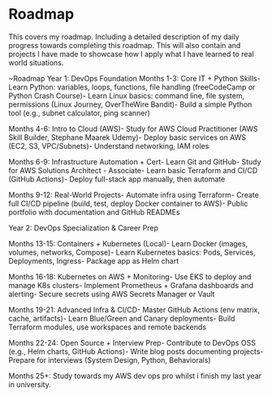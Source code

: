 # Roadmap
This covers my roadmap. Including a detailed description of my daily progress towards completing this roadmap. This will also contain and projects I have made to showcase how I apply what I have learned to real world situations.


~Roadmap Year 1: DevOps Foundation
 Months 1-3: Core IT + Python Skills- Learn Python: variables, loops, functions, file handling (freeCodeCamp or Python Crash Course)- Learn Linux basics: command line, file system, permissions (Linux Journey, OverTheWire Bandit)- Build a simple Python tool (e.g., subnet calculator, ping scanner)

Months 4-6: Intro to Cloud (AWS)- Study for AWS Cloud Practitioner (AWS Skill Builder, Stephane Maarek Udemy)- Deploy basic services on AWS (EC2, S3, VPC/Subnets)- Understand networking, IAM roles

 Months 6-9: Infrastructure Automation + Cert- Learn Git and GitHub- Study for AWS Solutions Architect - Associate- Learn basic Terraform and CI/CD (GitHub Actions)- Deploy full-stack app manually, then automate
 
 Months 9-12: Real-World Projects- Automate infra using Terraform- Create full CI/CD pipeline (build, test, deploy Docker container to AWS)- Public portfolio with documentation and GitHub READMEs
 
Year 2: DevOps Specialization & Career Prep

 Months 13-15: Containers + Kubernetes (Local)- Learn Docker (images, volumes, networks, Compose)- Learn Kubernetes basics: Pods, Services, Deployments, Ingress- Package app as Helm chart
 
 Months 16-18: Kubernetes on AWS + Monitoring- Use EKS to deploy and manage K8s clusters- Implement Prometheus + Grafana dashboards and alerting- Secure secrets using AWS Secrets Manager or Vault
 
 Months 19-21: Advanced Infra & CI/CD- Master GitHub Actions (env matrix, cache, artifacts)- Learn Blue/Green and Canary deployments- Build Terraform modules, use workspaces and remote backends
 
 Months 22-24: Open Source + Interview Prep- Contribute to DevOps OSS (e.g., Helm charts, GitHub Actions)- Write blog posts documenting projects- Prepare for interviews (System Design, Python, Behaviorals)

 Months 25+: Study towards my AWS dev ops pro whilst i finish my last year in university.

